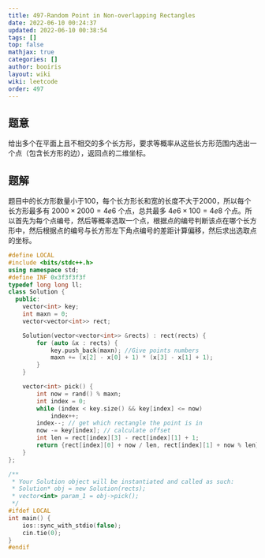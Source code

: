 ```yaml
---
title: 497-Random Point in Non-overlapping Rectangles 
date: 2022-06-10 00:24:37 
updated: 2022-06-10 00:38:54
tags: [] 
top: false
mathjax: true
categories: []
author: booiris
layout: wiki 
wiki: leetcode 
order: 497 
---
```


## 题意

给出多个在平面上且不相交的多个长方形，要求等概率从这些长方形范围内选出一个点（包含长方形的边），返回点的二维坐标。

## 题解

题目中的长方形数量小于100，每个长方形长和宽的长度不大于2000，所以每个长方形最多有 $2000\times2000=4e6$ 个点，总共最多 $4e6\times 100 = 4e8$ 个点。所以首先为每个点编号，然后等概率选取一个点，根据点的编号判断该点在哪个长方形中，然后根据点的编号与长方形左下角点编号的差距计算偏移，然后求出选取点的坐标。

```cpp
#define LOCAL
#include <bits/stdc++.h>
using namespace std;
#define INF 0x3f3f3f3f
typedef long long ll;
class Solution {
  public:
    vector<int> key;
    int maxn = 0;
    vector<vector<int>> rect;

    Solution(vector<vector<int>> &rects) : rect(rects) {
        for (auto &x : rects) {
            key.push_back(maxn); //Give points numbers
            maxn += (x[2] - x[0] + 1) * (x[3] - x[1] + 1);
        }
    }

    vector<int> pick() {
        int now = rand() % maxn;
        int index = 0;
        while (index < key.size() && key[index] <= now)
            index++;
        index--; // get which rectangle the point is in
        now -= key[index]; // calculate offset
        int len = rect[index][3] - rect[index][1] + 1;
        return {rect[index][0] + now / len, rect[index][1] + now % len};
    }
};

/**
 * Your Solution object will be instantiated and called as such:
 * Solution* obj = new Solution(rects);
 * vector<int> param_1 = obj->pick();
 */
#ifdef LOCAL
int main() {
    ios::sync_with_stdio(false);
    cin.tie(0);
}
#endif
```
